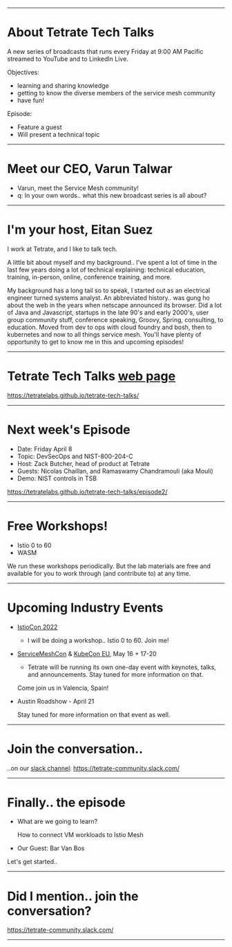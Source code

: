 
---
# About Tetrate Tech Talks

A new series of broadcasts that runs every Friday at 9:00 AM Pacific
  streamed to YouTube and to LinkedIn Live.

Objectives:

- learning and sharing knowledge
- getting to know the diverse members of the service mesh community
- have fun!

Episode:

- Feature a guest
- Will present a technical topic

---
# Meet our CEO, Varun Talwar

- Varun, meet the Service Mesh community!
- q: In your own words.. what this new broadcast series is all about?

---
# I'm your host, Eitan Suez

I work at Tetrate, and I like to talk tech.

A little bit about myself and my background..
I've spent a lot of time in the last few years doing a lot of technical explaining:
  technical education, training, in-person, online, conference training, and more.

My background has a long tail so to speak, I started out as an electrical engineer turned systems analyst.
An abbreviated history.. was gung ho about the web in the years when netscape announced its browser.
Did a lot of Java and Javascript, startups in the late 90's and early 2000's, user group community stuff, conference speaking, Groovy, Spring, consulting, to education.  Moved from dev to ops with cloud foundry and bosh, then to kubernetes and now to all things service mesh.
You'll have plenty of opportunity to get to know me in this and upcoming episodes!

---
# Tetrate Tech Talks [web page](https://tetratelabs.github.io/tetrate-tech-talks/)

https://tetratelabs.github.io/tetrate-tech-talks/

---
# Next week's Episode

  - Date: Friday April 8
  - Topic: DevSecOps and NIST-800-204-C
  - Host: Zack Butcher, head of product at Tetrate
  - Guests: Nicolas Chaillan, and Ramaswamy Chandramouli (aka Mouli)
  - Demo: NIST controls in TSB

  https://tetratelabs.github.io/tetrate-tech-talks/episode2/

---
# Free Workshops!

- Istio 0 to 60
- WASM

We run these workshops periodically.  But the lab materials are free and available for you to work through (and contribute to) at any time.

---
# Upcoming Industry Events

- [IstioCon 2022](https://events.istio.io/istiocon-2022/)

    - I will be doing a workshop.. Istio 0 to 60. Join me!

- [ServiceMeshCon](https://events.linuxfoundation.org/servicemeshcon-europe/) & [KubeCon EU](https://events.linuxfoundation.org/kubecon-cloudnativecon-europe/), May 16 + 17-20

    - Tetrate will be running its own one-day event with keynotes, talks, and announcements.
      Stay tuned for more information on that.

    Come join us in Valencia, Spain!

- Austin Roadshow - April 21

    Stay tuned for more information on that event as well.

---
# Join the conversation..

..on our [slack channel](https://tetrate-community.slack.com/): https://tetrate-community.slack.com/

---
# Finally.. the episode

- What are we going to learn?

    How to connect VM workloads to Istio Mesh

- Our Guest: Bar Van Bos

Let's get started..


---
# Did I mention.. join the conversation?

https://tetrate-community.slack.com/

---